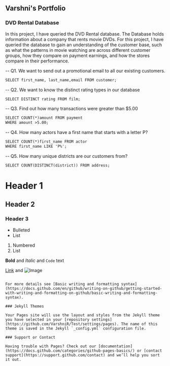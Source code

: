 ## Varshni's Portfolio

### DVD Rental Database

In this project, I have queried the DVD Rental database. The Database holds information about a company that rents movie DVDs. For this project, I have queried the database to gain an understanding of the customer base, such as what the patterns in movie watching are across different customer groups, how they compare on payment earnings, and how the stores compare in their performance.


-- Q1. We want to send out a promotional email to all our existing customers. 
```markdown 
SELECT first_name, last_name,email FROM customer;
```
-- Q2. We want to know the distinct rating types in our database
```markdown 
SELECT DISTINCT rating FROM film;
```
-- Q3. Find out how many transactions were greater than $5.00
```markdown 
SELECT COUNT(*)amount FROM payment
WHERE amount >5.00;
```
-- Q4. How many actors have a first name that starts with a letter P?
```markdown
SELECT COUNT(*)first_name FROM actor
WHERE first_name LIKE 'P%';
```
-- Q5. How many unique districts are our customers from?
```markdown
SELECT COUNT(DISTINCT(district)) FROM address;
```



# Header 1
## Header 2
### Header 3

- Bulleted
- List

1. Numbered
2. List

**Bold** and _Italic_ and `Code` text

[Link](url) and ![Image](src)
```

For more details see [Basic writing and formatting syntax](https://docs.github.com/en/github/writing-on-github/getting-started-with-writing-and-formatting-on-github/basic-writing-and-formatting-syntax).

### Jekyll Themes

Your Pages site will use the layout and styles from the Jekyll theme you have selected in your [repository settings](https://github.com/VarshniR/Test/settings/pages). The name of this theme is saved in the Jekyll `_config.yml` configuration file.

### Support or Contact

Having trouble with Pages? Check out our [documentation](https://docs.github.com/categories/github-pages-basics/) or [contact support](https://support.github.com/contact) and we’ll help you sort it out.
